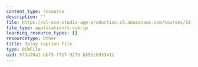 ```yaml
---
content_type: resource
description: ''
file: https://ol-ocw-studio-app-production.s3.amazonaws.com/courses/18-01sc-single-variable-calculus-fall-2010/5f3af0a1bbf577179279b551cb933411_rqkvDrYmKcc.srt
file_type: application/x-subrip
learning_resource_types: []
resourcetype: Other
title: 3play caption file
type: OCWFile
uid: 5f3af0a1-bbf5-7717-9279-b551cb933411
---
```


